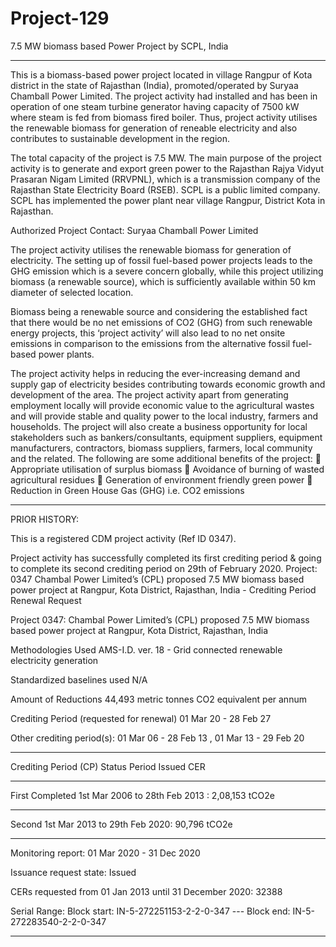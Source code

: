 # Project-129
7.5 MW biomass based Power Project by SCPL, India
______________________________
This is a biomass-based power project located in village Rangpur of Kota district in the state of Rajasthan (India), promoted/operated by Suryaa Chamball Power Limited. The project activity had installed and has been in operation of one steam turbine generator having capacity of 7500 kW where steam is fed from biomass fired boiler. Thus, project activity utilises the renewable biomass for generation of reneable electricity and also contributes to sustainable development in the region.

The total capacity of the project is 7.5 MW. The main purpose of the project activity is to generate
and export green power to the Rajasthan Rajya Vidyut Prasaran Nigam Limited (RRVPNL), which
is a transmission company of the Rajasthan State Electricity Board (RSEB). SCPL is a public
limited company. SCPL has implemented the power plant near village Rangpur, District Kota in
Rajasthan.

Authorized Project Contact: Suryaa Chamball Power Limited

The project activity utilises the renewable biomass for generation of electricity. The setting up of
fossil fuel-based power projects leads to the GHG emission which is a severe concern globally,
while this project utilizing biomass (a renewable source), which is sufficiently available within 50 km
diameter of selected location.

Biomass being a renewable source and considering the established fact that there would be no net
emissions of CO2 (GHG) from such renewable energy projects, this ‘project activity’ will also lead
to no net onsite emissions in comparison to the emissions from the alternative fossil fuel-based
power plants.

The project activity helps in reducing the ever-increasing demand and supply gap of electricity
besides contributing towards economic growth and development of the area. The project activity
apart from generating employment locally will provide economic value to the agricultural wastes
and will provide stable and quality power to the local industry, farmers and households. The project
will also create a business opportunity for local stakeholders such as bankers/consultants,
equipment suppliers, equipment manufacturers, contractors, biomass suppliers, farmers, local
community and the related. The following are some additional benefits of the project:
 Appropriate utilisation of surplus biomass
 Avoidance of burning of wasted agricultural residues
 Generation of environment friendly green power
 Reduction in Green House Gas (GHG) i.e. CO2 emissions
_________
PRIOR HISTORY:

This is a registered CDM project activity (Ref ID 0347). 

Project activity has successfully completed its first crediting period & going to complete its second crediting period on 29th of February 2020.
Project: 0347 Chambal Power Limited’s (CPL) proposed 7.5 MW biomass based power project at Rangpur, Kota District, Rajasthan, India - Crediting Period Renewal Request

Project	0347: Chambal Power Limited’s (CPL) proposed 7.5 MW biomass based power project at Rangpur, Kota District, Rajasthan, India

Methodologies Used	AMS-I.D. ver. 18 - Grid connected renewable electricity generation

Standardized baselines used	N/A

Amount of Reductions	44,493 metric tonnes CO2 equivalent per annum

Crediting Period (requested for renewal)	01 Mar 20 - 28 Feb 27

Other crediting period(s): 01 Mar 06 - 28 Feb 13 , 01 Mar 13 - 29 Feb 20
____________
Crediting Period (CP) Status Period Issued CER 
__________
First Completed 1st Mar 2006 to 28th Feb 2013 : 2,08,153 tCO2e
__________
Second 1st Mar 2013 to 29th Feb 2020: 90,796 tCO2e
________________________

Monitoring report: 01 Mar 2020 - 31 Dec 2020

Issuance request state: Issued

CERs requested from 01 Jan 2013 until 31 December 2020: 32388

Serial Range: Block start: IN-5-272251153-2-2-0-347 ---  Block end: IN-5-272283540-2-2-0-347
_________________



